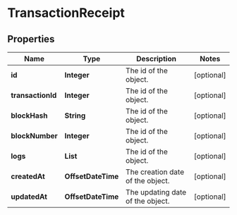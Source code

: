 

# TransactionReceipt


## Properties

| Name | Type | Description | Notes |
|------------ | ------------- | ------------- | -------------|
|**id** | **Integer** | The id of the object. |  [optional] |
|**transactionId** | **Integer** | The id of the object. |  [optional] |
|**blockHash** | **String** | The id of the object. |  [optional] |
|**blockNumber** | **Integer** | The id of the object. |  [optional] |
|**logs** | **List** | The id of the object. |  [optional] |
|**createdAt** | **OffsetDateTime** | The creation date of the object. |  [optional] |
|**updatedAt** | **OffsetDateTime** | The updating date of the object. |  [optional] |



